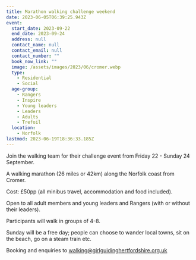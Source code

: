 ```yaml
---
title: Marathon walking challenge weekend
date: 2023-06-05T06:39:25.943Z
event:
  start_date: 2023-09-22
  end_date: 2023-09-24
  address: null
  contact_name: null
  contact_email: null
  contact_number: ""
  book_now_link: ""
  image: /assets/images/2023/06/cromer.webp
  type:
    - Residential
    - Social
  age-group:
    - Rangers
    - Inspire
    - Young leaders
    - Leaders
    - Adults
    - Trefoil
  location:
    - Norfolk
lastmod: 2023-06-19T18:36:33.185Z
---
```

Join the walking team for their challenge event from Friday 22 - Sunday 24 September.  

A walking marathon (26 miles or 42km) along the Norfolk coast from Cromer.

Cost: £50pp (all minibus travel, accommodation and food included).

Open to all adult members and young leaders and Rangers (with or without their leaders).

Participants will walk in groups of 4-8.

Sunday will be a free day; people can choose to wander local towns, sit on the beach, go on a steam train etc.

Booking and enquiries to <walking@girlguidinghertfordshire.org.uk>
